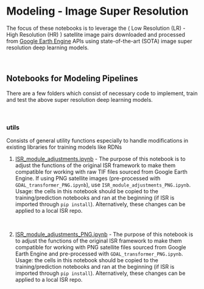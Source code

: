 # Modeling - Image Super Resolution

The focus of these notebooks is to leverage the ( Low Resolution (LR) - High Resolution (HR) ) satellite image pairs downloaded and processed from [Google Earth Engine](https://earthengine.google.com/) APIs using state-of-the-art (SOTA) image super resolution deep learning models. 

<br>


## Notebooks for Modeling Pipelines

There are a few folders which consist of necessary code to implement, train and test the above super resolution deep learning models.

<br>

### utils

Consists of general utility functions especially to handle modifications in existing libraries for training models like RDNs

1.  [ISR_module_adjustments.ipynb](https://colab.research.google.com/github/dipanjanS/satellite-image-super-resolution/blob/master/notebooks/modeling/utils/ISR_module_adjustments.ipynb) - The purpose of this notebook is to adjust the functions of the original ISR framework to make them compatible for working with raw TIF files sourced from Google Earth Engine. If using PNG satellite images (pre-processed with `GDAL_transformer_PNG.ipynb`), use `ISR_module_adjustments_PNG.ipynb`.<br> 
Usage: the cells in this notebook should be copied to the training/prediction notebooks and ran at the beginning (if ISR is imported through `pip install`). Alternatively, these changes can be applied to a local ISR repo.

<br>

2.  [ISR_module_adjustments_PNG.ipynb](https://colab.research.google.com/github/dipanjanS/satellite-image-super-resolution/blob/master/notebooks/modeling/utils/ISR_module_adjustments_PNG.ipynb) - The purpose of this notebook is to adjust the functions of the original ISR framework to make them compatible for working with PNG satellite files sourced from Google Earth Engine and pre-processed with `GDAL_transformer_PNG.ipynb`.<br>
Usage: the cells in this notebook should be copied to the training/prediction notebooks and ran at the beginning (if ISR is imported through `pip install`). Alternatively, these changes can be applied to a local ISR repo.

<br>
